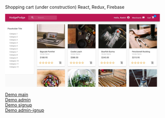 Shopping cart (under construction) React, Redux, Firebase

![screenshot](screenshot.jpg)

[Demo main](https://hodge-podge.herokuapp.com/)\
[Demo admin](https://hodge-podge.herokuapp.com/admin)\
[Demo signup](https://hodge-podge.herokuapp.com/signup)\
[Demo admin-ignup](https://hodge-podge.herokuapp.com/admin-signup)
